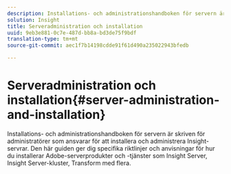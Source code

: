 ```yaml
---
description: Installations- och administrationshandboken för servern är skriven för administratörer som ansvarar för att installera och administrera Insight-servrar. Den här guiden ger dig specifika riktlinjer och anvisningar för hur du installerar Adobe-serverprodukter och -tjänster som Insight Server, Insight Server-kluster, Transform med flera.
solution: Insight
title: Serveradministration och installation
uuid: 9eb3e881-0c7e-487d-bb8a-bd3de75f9bdf
translation-type: tm+mt
source-git-commit: aec1f7b14198cdde91f61d490a235022943bfedb

---
```



# Serveradministration och installation{#server-administration-and-installation}

Installations- och administrationshandboken för servern är skriven för administratörer som ansvarar för att installera och administrera Insight-servrar. Den här guiden ger dig specifika riktlinjer och anvisningar för hur du installerar Adobe-serverprodukter och -tjänster som Insight Server, Insight Server-kluster, Transform med flera.

